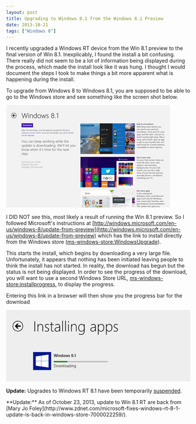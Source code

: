 ```yaml
---
layout: post
title: Upgrading to Windows 8.1 from the Windows 8.1 Preview
date: 2013-10-21
tags: ["Windows 8"]
---
```


I recently upgraded a Windows RT device from the Win 8.1 preview to the final version of Win 8.1\. Inexplicably, I found the install a bit confusing. There really did not seem to be a lot of information being displayed during the process, which made the install look like it was hung. I thought I would document the steps I took to make things a bit more apparent what is happening during the install.

To upgrade from Windows 8 to Windows 8.1, you are supposed to be able to go to the Windows store and see something like the screen shot below.

![](102113_1200_Upgradingto1.jpg)

I DID NOT see this, most likely a result of running the Win 8.1 preview. So I followed Microsoft's instructions at [http://windows.microsoft.com/en-us/windows-8/update-from-preview](http://windows.microsoft.com/en-us/windows-8/update-from-preview) which has the link to install directly from the Windows store ([ms-windows-store:WindowsUpgrade](ms-windows-store:WindowsUpgrade)). 

This starts the install, which begins by downloading a very large file. Unfortunately, it appears that nothing has been initiated leaving people to think the install has not started. In reality, the download has begun but the status is not being displayed. In order to see the progress of the download, you will want to use a second Windows Store URL, [ms-windows-store:installprogress](ms-windows-store:installprogress), to display the progress.

Entering this link in a browser will then show you the progress bar for the download

![](102113_1200_Upgradingto2.png)

**Update:** Upgrades to Windows RT 8.1 have been temporarily [suspended](http://www.winbeta.org/news/microsoft-pulls-windows-rt-81-update-windows-store-due-situation).

<p>**Update:** As of October 23, 2013, update to Win 8.1 RT are back from [Mary Jo Foley](http://www.zdnet.com/microsoft-fixes-windows-rt-8-1-update-is-back-in-windows-store-7000022259/).